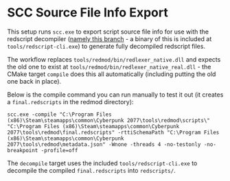 # SCC Source File Info Export

This setup runs `scc.exe` to export script source file info for use with the redscript decompiler ([namely this branch](https://github.com/jackhumbert/redscript/tree/full-decompile) - a binary of this is included at `tools/redscript-cli.exe`) to generate fully decompiled redscript files.

The workflow replaces `tools/redmod/bin/redlexer_native.dll` and expects the old one to exist at `tools/redmod/bin/redlexer_native_real.dll` - the CMake target `compile` does this all automatically (including putting the old one back in place).

Below is the compile command you can run manually to test it out (it creates a `final.redscripts` in the redmod directory):

    scc.exe -compile "C:\Program Files (x86)\Steam\steamapps\common\Cyberpunk 2077\tools\redmod\scripts\" "C:\Program Files (x86)\Steam\steamapps\common\Cyberpunk 2077\tools\redmod\final.redscripts" -rttiSchemaPath "C:\Program Files (x86)\Steam\steamapps\common\Cyberpunk 2077\tools\redmod\metadata.json" -Wnone -threads 4 -no-testonly -no-breakpoint -profile=off 

The `decompile` target uses the included `tools/redscript-cli.exe` to decompile the compiled `final.redscripts` into `redscripts/`.